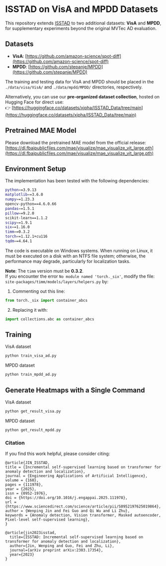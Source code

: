# ISSTAD on VisA and MPDD Datasets

This repository extends [ISSTAD](https://github.com/xjspin/ISSTAD/) to two additional datasets: **VisA** and **MPDD**, for supplementary experiments beyond the original MVTec AD evaluation.

## Datasets

- **VisA**: [https://github.com/amazon-science/spot-diff](https://github.com/amazon-science/spot-diff)  
- **MPDD**: [https://github.com/stepanje/MPDD](https://github.com/stepanje/MPDD)

The training and testing data for VisA and MPDD should be placed in the `./data/visa/VisA/` and `./data/mpdd/MPDD/` directories, respectively.

Alternatively, you can use our **pre-organized dataset collection**, hosted on Hugging Face for direct use:  
👉 [https://huggingface.co/datasets/xjpha/ISSTAD_Data/tree/main](https://huggingface.co/datasets/xjpha/ISSTAD_Data/tree/main)

## Pretrained MAE Model

Please download the pretrained MAE model from the official release:  
[https://dl.fbaipublicfiles.com/mae/visualize/mae_visualize_vit_large.pth](https://dl.fbaipublicfiles.com/mae/visualize/mae_visualize_vit_large.pth)

## Environment Setup

The implementation has been tested with the following dependencies:

```bash
python==3.9.13  
matplotlib==3.6.0  
numpy==1.23.3  
opencv-python==4.6.0.66  
pandas==1.5.1  
pillow==9.2.0  
scikit-learn==1.1.2  
scipy==1.9.1  
six==1.16.0  
timm==0.3.2  
torch==1.12.1+cu116  
tqdm==4.64.1  
```

The code is executable on Windows systems. When running on Linux, it must be executed on a disk with an NTFS file system; otherwise, the performance may degrade, particularly for localization tasks.

**Note**: The `timm` version must be **0.3.2**.  
If you encounter the error `No module named 'torch._six'`, modify the file:  
`site-packages/timm/models/layers/helpers.py` by:

1. Commenting out this line:
```python
from torch._six import container_abcs
```

2. Replacing it with:
```python
import collections.abc as container_abcs
```



## Training
VisA dataset 
```bash
python train_visa_ad.py
```
MPDD dataset
```bash
python train_mpdd_ad.py
```

## Generate Heatmaps with a Single Command
VisA dataset 
```bash
python get_result_visa.py
```
MPDD dataset
```bash
python get_result_mpdd.py
```

### Citation
If you find this work helpful, please consider citing:

```
@article{JIN_ISSTAD,
title = {Incremental self-supervised learning based on transformer for anomaly detection and localization},
journal = {Engineering Applications of Artificial Intelligence},
volume = {160},
pages = {111978},
year = {2025},
issn = {0952-1976},
doi = {https://doi.org/10.1016/j.engappai.2025.111978},
url = {https://www.sciencedirect.com/science/article/pii/S0952197625019864},
author = {Wenping Jin and Fei Guo and Qi Wu and Li Zhu},
keywords = {Anomaly detection, Vision transformer, Masked autoencoder, Pixel-level self-supervised learning},
}
```
```
@article{jin2023isstad,
  title={ISSTAD: Incremental self-supervised learning based on transformer for anomaly detection and localization},
  author={Jin, Wenping and Guo, Fei and Zhu, Li},
  journal={arXiv preprint arXiv:2303.17354},
  year={2023}
}
```